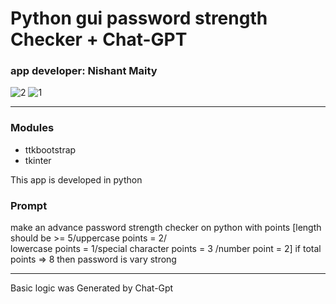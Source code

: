 # Python gui password strength Checker + Chat-GPT

<h3>app developer: Nishant Maity</h3>

![2](https://github.com/Nishant43S/GUI-Password-strength-Checker/assets/165580472/5b4f28a9-aec8-4b7d-9166-480d7c894dbc)
![1](https://github.com/Nishant43S/GUI-Password-strength-Checker/assets/165580472/163e89c5-b465-467f-9f32-9ddd91bc0520)


<hr>

<h3>Modules</h3>
<ul>
  <li>ttkbootstrap</li>
  <li>tkinter</li>
</ul>

<p>
  This app is developed in python
</p>

<h3>Prompt</h3>
<p>
  make an advance password strength checker on python with points [length should be >= 5/uppercase points = 2/<br>lowercase points = 1/special character points = 3 /number point = 2] if total points => 8 then password is vary strong
</p>

<hr>
 <p>
   Basic logic was Generated by Chat-Gpt
 </p>
